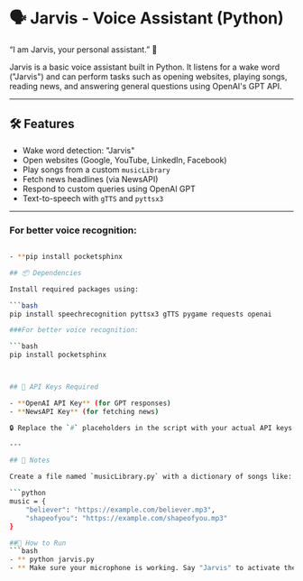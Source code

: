 # 🗣️ Jarvis - Voice Assistant (Python)

“I am Jarvis, your personal assistant.” 🧠

Jarvis is a basic voice assistant built in Python. It listens for a wake word ("Jarvis") and can perform tasks such as opening websites, playing songs, reading news, and answering general questions using OpenAI's GPT API.

---

## 🛠 Features

- Wake word detection: "Jarvis"
- Open websites (Google, YouTube, LinkedIn, Facebook)
- Play songs from a custom `musicLibrary`
- Fetch news headlines (via NewsAPI)
- Respond to custom queries using OpenAI GPT
- Text-to-speech with `gTTS` and `pyttsx3`

---

### For better voice recognition:

```bash

- **pip install pocketsphinx

## 📦 Dependencies

Install required packages using:

```bash
pip install speechrecognition pyttsx3 gTTS pygame requests openai

###For better voice recognition:

```bash
pip install pocketsphinx



## 🔐 API Keys Required

- **OpenAI API Key** (for GPT responses)
- **NewsAPI Key** (for fetching news)

🔒 Replace the `#` placeholders in the script with your actual API keys.

---

## 📁 Notes

Create a file named `musicLibrary.py` with a dictionary of songs like:

```python
music = {
    "believer": "https://example.com/believer.mp3",
    "shapeofyou": "https://example.com/shapeofyou.mp3"
}

##🔧 How to Run
```bash
- ** python jarvis.py
- ** Make sure your microphone is working. Say "Jarvis" to activate the assistant.
